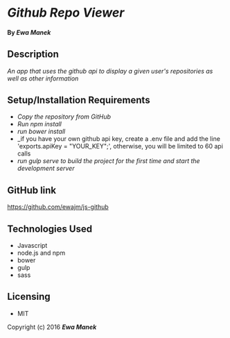 # _Github Repo Viewer_

#### By _Ewa Manek_

## Description

_An app that uses the github api to display a given user's repositories as well as other information_

## Setup/Installation Requirements

* _Copy the repository from GitHub_
* _Run npm install_
* _run bower install_
* _if you have your own github api key, create a .env file and add the line 'exports.apiKey = "YOUR_KEY";', otherwise, you will be limited to 60 api calls
* _run gulp serve to build the project for the first time and start the development server_

## GitHub link

https://github.com/ewajm/js-github

## Technologies Used

* Javascript
* node.js and npm
* bower
* gulp
* sass

## Licensing

* MIT

Copyright (c) 2016 **_Ewa Manek_**
